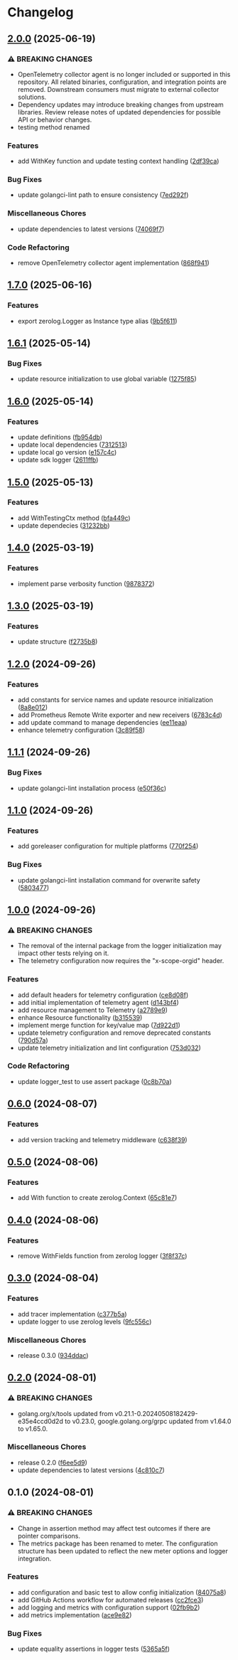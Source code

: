 # Changelog

## [2.0.0](https://github.com/globalso-labs/telemetry/compare/v1.7.0...v2.0.0) (2025-06-19)


### ⚠ BREAKING CHANGES

* OpenTelemetry collector agent is no longer included or supported in this repository. All related binaries, configuration, and integration points are removed. Downstream consumers must migrate to external collector solutions.
* Dependency updates may introduce breaking changes from upstream libraries. Review release notes of updated dependencies for possible API or behavior changes.
* testing method renamed

### Features

* add WithKey function and update testing context handling ([2df39ca](https://github.com/globalso-labs/telemetry/commit/2df39cae4dc7181c3eddb770514ab6a69ed25e86))


### Bug Fixes

* update golangci-lint path to ensure consistency ([7ed292f](https://github.com/globalso-labs/telemetry/commit/7ed292fd19971e3ea2a0043639ac7fa188434ec0))


### Miscellaneous Chores

* update dependencies to latest versions ([74069f7](https://github.com/globalso-labs/telemetry/commit/74069f74e08901c0c2d1d1a2d8bbb058f2dc181e))


### Code Refactoring

* remove OpenTelemetry collector agent implementation ([868f941](https://github.com/globalso-labs/telemetry/commit/868f9415b6674948ed95020f35d8676e470eb34a))

## [1.7.0](https://github.com/globalso-labs/telemetry/compare/v1.6.1...v1.7.0) (2025-06-16)


### Features

* export zerolog.Logger as Instance type alias ([9b5f611](https://github.com/globalso-labs/telemetry/commit/9b5f6116cae5e037b63965a7a1133fc51154a080))

## [1.6.1](https://github.com/globalso-labs/telemetry/compare/v1.6.0...v1.6.1) (2025-05-14)


### Bug Fixes

* update resource initialization to use global variable ([1275f85](https://github.com/globalso-labs/telemetry/commit/1275f85029b8f9f1e4b70f3404b1ea2bca9a47ff))

## [1.6.0](https://github.com/globalso-labs/telemetry/compare/v1.5.0...v1.6.0) (2025-05-14)


### Features

* update definitions ([fb954db](https://github.com/globalso-labs/telemetry/commit/fb954db6ffcded18f553b01d904e8f5f9f92b454))
* update local dependencies ([7312513](https://github.com/globalso-labs/telemetry/commit/731251357da84192ee518cfac818936a3e0e82ae))
* update local go version ([e157c4c](https://github.com/globalso-labs/telemetry/commit/e157c4cfd301d8525bffdf256a35da7df9c12361))
* update sdk logger ([2611ffb](https://github.com/globalso-labs/telemetry/commit/2611ffb79028c90e1442a9859c8fc15da8557e7b))

## [1.5.0](https://github.com/globalso-labs/telemetry/compare/v1.4.0...v1.5.0) (2025-05-13)


### Features

* add WithTestingCtx method ([bfa449c](https://github.com/globalso-labs/telemetry/commit/bfa449ce0cebcabcfff2308b7d232110a488b0d5))
* update dependecies ([31232bb](https://github.com/globalso-labs/telemetry/commit/31232bba87e76d2b49a88bbda67261c0c8916439))

## [1.4.0](https://github.com/globalso-labs/telemetry/compare/v1.3.0...v1.4.0) (2025-03-19)


### Features

* implement parse verbosity function ([9878372](https://github.com/globalso-labs/telemetry/commit/9878372639d43e85e8ed29dcd14531b32af86b94))

## [1.3.0](https://github.com/globalso-labs/telemetry/compare/v1.2.0...v1.3.0) (2025-03-19)


### Features

* update structure ([f2735b8](https://github.com/globalso-labs/telemetry/commit/f2735b8a8eaba637ae23616d458053ade60f708a))

## [1.2.0](https://github.com/globalso-labs/telemetry/compare/v1.1.1...v1.2.0) (2024-09-26)


### Features

* add constants for service names and update resource initialization ([8a8e012](https://github.com/globalso-labs/telemetry/commit/8a8e0129acf201416799b7961ae7961c0a2e858e))
* add Prometheus Remote Write exporter and new receivers ([6783c4d](https://github.com/globalso-labs/telemetry/commit/6783c4dac5eba3e89fc50b05a2914568548cfe8e))
* add update command to manage dependencies ([ee11eaa](https://github.com/globalso-labs/telemetry/commit/ee11eaa6a03e25fb281768d8a63c6dcd71a73ae6))
* enhance telemetry configuration ([3c89f58](https://github.com/globalso-labs/telemetry/commit/3c89f589fe50158102812b6c4798fc1bb948303f))

## [1.1.1](https://github.com/globalso-labs/telemetry/compare/v1.1.0...v1.1.1) (2024-09-26)


### Bug Fixes

* update golangci-lint installation process ([e50f36c](https://github.com/globalso-labs/telemetry/commit/e50f36c4125f6ef39f43badd606a034e6ac2792a))

## [1.1.0](https://github.com/globalso-labs/telemetry/compare/v1.0.0...v1.1.0) (2024-09-26)


### Features

* add goreleaser configuration for multiple platforms ([770f254](https://github.com/globalso-labs/telemetry/commit/770f254e74c8e9cf69f4c19fdd2659a96beef084))


### Bug Fixes

* update golangci-lint installation command for overwrite safety ([5803477](https://github.com/globalso-labs/telemetry/commit/580347783acaca70fd5a821b7c251a65563527da))

## [1.0.0](https://github.com/globalso-labs/telemetry/compare/v0.6.0...v1.0.0) (2024-09-26)


### ⚠ BREAKING CHANGES

* The removal of the internal package from the logger initialization may impact other tests relying on it.
* The telemetry configuration now requires the "x-scope-orgid" header.

### Features

* add default headers for telemetry configuration ([ce8d08f](https://github.com/globalso-labs/telemetry/commit/ce8d08f2637f5a4d1f43ceb7b053d2eb73307fb7))
* add initial implementation of telemetry agent ([d143bf4](https://github.com/globalso-labs/telemetry/commit/d143bf48cb43dfb48861360da030b3e06e5bb360))
* add resource management to Telemetry ([a2789e9](https://github.com/globalso-labs/telemetry/commit/a2789e94fb302abb5c4a24da78e0bd092673bf0f))
* enhance Resource functionality ([b315539](https://github.com/globalso-labs/telemetry/commit/b315539c3ad3792bad496f53198d7d14599b21b3))
* implement merge function for key/value map ([7d922d1](https://github.com/globalso-labs/telemetry/commit/7d922d1d77aa6da7cbbf791e20c24ce3f16fe63b))
* update telemetry configuration and remove deprecated constants ([790d57a](https://github.com/globalso-labs/telemetry/commit/790d57a8a62522a9f4bdbba9979dde60d8727f99))
* update telemetry initialization and lint configuration ([753d032](https://github.com/globalso-labs/telemetry/commit/753d032ea4a8e66dac5ba698c29dd9df1b032e17))


### Code Refactoring

* update logger_test to use assert package ([0c8b70a](https://github.com/globalso-labs/telemetry/commit/0c8b70a0a9815e98be7adb25efdbd2698bef709b))

## [0.6.0](https://github.com/globalso-labs/telemetry/compare/v0.5.0...v0.6.0) (2024-08-07)


### Features

* add version tracking and telemetry middleware ([c638f39](https://github.com/globalso-labs/telemetry/commit/c638f39f63a62fc61555dc89f22929e58aacbc5f))

## [0.5.0](https://github.com/globalso-labs/telemetry/compare/v0.4.0...v0.5.0) (2024-08-06)


### Features

* add With function to create zerolog.Context ([65c81e7](https://github.com/globalso-labs/telemetry/commit/65c81e786606b40d6c57f8ee2cfcfeb29274097a))

## [0.4.0](https://github.com/globalso-labs/telemetry/compare/v0.3.0...v0.4.0) (2024-08-06)


### Features

* remove WithFields function from zerolog logger ([3f8f37c](https://github.com/globalso-labs/telemetry/commit/3f8f37cd608997cac6c801c73df93736f6977453))

## [0.3.0](https://github.com/globalso-labs/telemetry/compare/v0.2.0...v0.3.0) (2024-08-04)


### Features

* add tracer implementation ([c377b5a](https://github.com/globalso-labs/telemetry/commit/c377b5aa9db9b4a93ff37b0beb38684eb1e18dc8))
* update logger to use zerolog levels ([9fc556c](https://github.com/globalso-labs/telemetry/commit/9fc556ced0bf5a8b37d5cc06fd9c4f323538449d))


### Miscellaneous Chores

* release 0.3.0 ([934ddac](https://github.com/globalso-labs/telemetry/commit/934ddaccc3283570336f3a0c2c846eb33146658b))

## [0.2.0](https://github.com/globalso-labs/telemetry/compare/v0.1.0...v0.2.0) (2024-08-01)


### ⚠ BREAKING CHANGES

* golang.org/x/tools updated from v0.21.1-0.20240508182429-e35e4ccd0d2d to v0.23.0, google.golang.org/grpc updated from v1.64.0 to v1.65.0.

### Miscellaneous Chores

* release 0.2.0 ([f6ee5d9](https://github.com/globalso-labs/telemetry/commit/f6ee5d9505b9cf7d15a2c4337ec703de0ec677af))
* update dependencies to latest versions ([4c810c7](https://github.com/globalso-labs/telemetry/commit/4c810c7ff63c8ba1f5bc47eb94087ad9bc441ba6))

## 0.1.0 (2024-08-01)


### ⚠ BREAKING CHANGES

* Change in assertion method may affect test outcomes if there are pointer comparisons.
* The metrics package has been renamed to meter. The configuration structure has been updated to reflect the new meter options and logger integration.

### Features

* add configuration and basic test to allow config initialization ([84075a8](https://github.com/globalso-labs/telemetry/commit/84075a88379bcc1dd80410b77c47c8bfb220e9db))
* add GitHub Actions workflow for automated releases ([cc2fce3](https://github.com/globalso-labs/telemetry/commit/cc2fce33adcde5ac6b44613e636969ac6f0ee820))
* add logging and metrics with configuration support ([02fb9b2](https://github.com/globalso-labs/telemetry/commit/02fb9b28eac9323a95d5eb5b7574fa88c879e986))
* add metrics implementation ([ace9e82](https://github.com/globalso-labs/telemetry/commit/ace9e82426eceeeb2f4f48235ffed2f8edd6ad04))


### Bug Fixes

* update equality assertions in logger tests ([5365a5f](https://github.com/globalso-labs/telemetry/commit/5365a5f3adb191710807409e258808b208f4e321))
